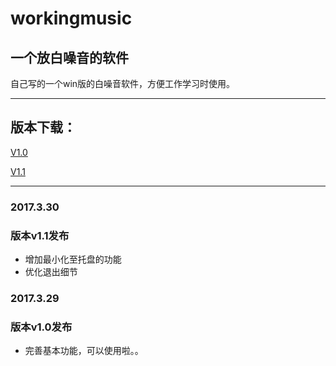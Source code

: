 # workingmusic
## 一个放白噪音的软件

自己写的一个win版的白噪音软件，方便工作学习时使用。

****

## 版本下载：
[V1.0](https://github.com/Xiphoray/workingmusic/releases/download/V1.0/workingmusic.V1.0.exe)

[V1.1](https://github.com/Xiphoray/workingmusic/releases/download/V1.1/workingmusic.V1.1.exe)

***

### 2017.3.30
### 版本v1.1发布
* 增加最小化至托盘的功能
* 优化退出细节

### 2017.3.29
### 版本v1.0发布
* 完善基本功能，可以使用啦。。
